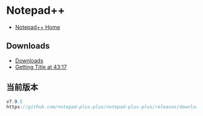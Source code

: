 # Notepad++

- [Notepad++ Home](https://notepad-plus-plus.org/)

## Downloads

- [Downloads](https://notepad-plus-plus.org/downloads/)
- [Getting Title at 43:17](https://notepad-plus-plus.org/downloads/v7.9.5/)

## 当前版本

```c#
v7.9.5
https://github.com/notepad-plus-plus/notepad-plus-plus/releases/download/v7.9.5/npp.7.9.5.Installer.x64.exe

```
